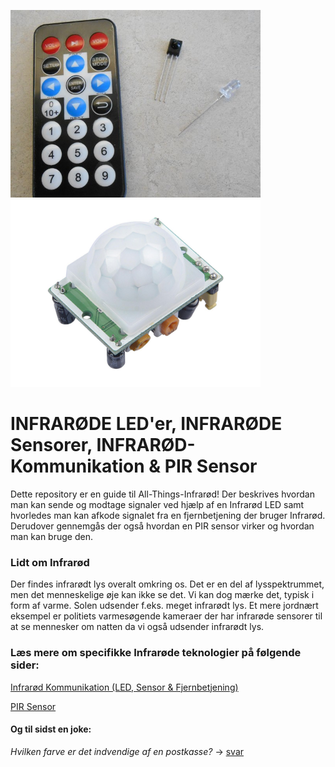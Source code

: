 <p float="center">
  <img src="infrared2.jpg" width="400" />
  <img src="pir.jpg" width="400" /> 
</p>

# INFRARØDE LED'er, INFRARØDE Sensorer, INFRARØD-Kommunikation & PIR Sensor
Dette repository er en guide til All-Things-Infrarød! Der beskrives hvordan man kan sende og modtage signaler ved hjælp af en Infrarød LED samt hvorledes man kan afkode signalet fra en fjernbetjening der bruger Infrarød. Derudover gennemgås der også hvordan en PIR sensor virker og hvordan man kan bruge den.

### Lidt om Infrarød

Der findes infrarødt lys overalt omkring os. Det er en del af lysspektrummet, men det menneskelige øje kan ikke se det. Vi kan dog mærke det, typisk i form af varme. Solen udsender f.eks. meget infrarødt lys. Et mere jordnært eksempel er politiets varmesøgende kameraer der har infrarøde sensorer til at se mennesker om natten da vi også udsender infrarødt lys.

### Læs mere om specifikke Infrarøde teknologier på følgende sider:

[Infrarød Kommunikation (LED, Sensor & Fjernbetjening)](/Infrarød_Kommunikation.md)

[PIR Sensor](/PIR_Sensor.md)

#### Og til sidst en joke: 
*Hvilken farve er det indvendige af en postkasse?* -> [svar](joke.md)




